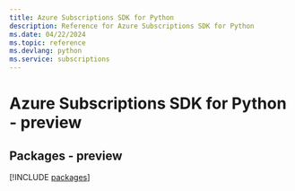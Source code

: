 ```yaml
---
title: Azure Subscriptions SDK for Python
description: Reference for Azure Subscriptions SDK for Python
ms.date: 04/22/2024
ms.topic: reference
ms.devlang: python
ms.service: subscriptions
---
```

# Azure Subscriptions SDK for Python - preview
## Packages - preview
[!INCLUDE [packages](subscriptions-index.md)]
